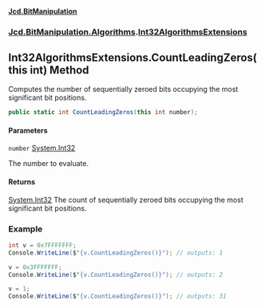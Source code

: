 #### [Jcd.BitManipulation](index.md 'index')

### [Jcd.BitManipulation.Algorithms](Jcd.BitManipulation.Algorithms 'Jcd.BitManipulation.Algorithms').[Int32AlgorithmsExtensions](Jcd.BitManipulation.Algorithms.Int32AlgorithmsExtensions 'Jcd.BitManipulation.Algorithms.Int32AlgorithmsExtensions')

## Int32AlgorithmsExtensions.CountLeadingZeros(this int) Method

Computes the number of sequentially zeroed bits occupying the
most significant bit positions.

```csharp
public static int CountLeadingZeros(this int number);
```

#### Parameters

<a name='Jcd.BitManipulation.Algorithms.Int32AlgorithmsExtensions.CountLeadingZeros(thisint).number'></a>

`number` [System.Int32](https://docs.microsoft.com/en-us/dotnet/api/System.Int32 'System.Int32')

The number to evaluate.

#### Returns

[System.Int32](https://docs.microsoft.com/en-us/dotnet/api/System.Int32 'System.Int32')
The count of sequentially zeroed bits occupying the most significant bit positions.

### Example

```csharp
int v = 0x7FFFFFFF;
Console.WriteLine($"{v.CountLeadingZeros()}"); // outputs: 1

v = 0x3FFFFFFF;
Console.WriteLine($"{v.CountLeadingZeros()}"); // outputs: 2

v = 1;
Console.WriteLine($"{v.CountLeadingZeros()}"); // outputs: 31
```